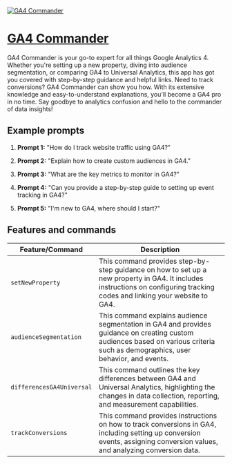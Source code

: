 [![GA4 Commander](https://files.oaiusercontent.com/file-cVwWJs4NI0Kp18uKKdZiheZ7?se=2123-10-18T00%3A33%3A26Z&sp=r&sv=2021-08-06&sr=b&rscc=max-age%3D31536000%2C%20immutable&rscd=attachment%3B%20filename%3Dc31d119c-5ed9-4646-bfb7-26b33b433321.png&sig=cEsoxVZH7HiF2arBJnjUOaQk/zryvbNqWCv7/PB3qPo%3D)](https://chat.openai.com/g/g-I5DyGxWvg-ga4-commander)

# [GA4 Commander](https://chat.openai.com/g/g-I5DyGxWvg-ga4-commander)

GA4 Commander is your go-to expert for all things Google Analytics 4. Whether you're setting up a new property, diving into audience segmentation, or comparing GA4 to Universal Analytics, this app has got you covered with step-by-step guidance and helpful links. Need to track conversions? GA4 Commander can show you how. With its extensive knowledge and easy-to-understand explanations, you'll become a GA4 pro in no time. Say goodbye to analytics confusion and hello to the commander of data insights!

## Example prompts

1. **Prompt 1:** "How do I track website traffic using GA4?"

2. **Prompt 2:** "Explain how to create custom audiences in GA4."

3. **Prompt 3:** "What are the key metrics to monitor in GA4?"

4. **Prompt 4:** "Can you provide a step-by-step guide to setting up event tracking in GA4?"

5. **Prompt 5:** "I'm new to GA4, where should I start?"

## Features and commands

| Feature/Command | Description |
| --- | --- |
| `setNewProperty` | This command provides step-by-step guidance on how to set up a new property in GA4. It includes instructions on configuring tracking codes and linking your website to GA4. |
| `audienceSegmentation` | This command explains audience segmentation in GA4 and provides guidance on creating custom audiences based on various criteria such as demographics, user behavior, and events. |
| `differencesGA4Universal` | This command outlines the key differences between GA4 and Universal Analytics, highlighting the changes in data collection, reporting, and measurement capabilities. |
| `trackConversions` | This command provides instructions on how to track conversions in GA4, including setting up conversion events, assigning conversion values, and analyzing conversion data. |